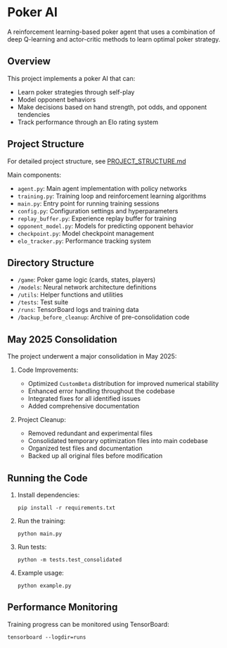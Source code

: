 # Poker AI

A reinforcement learning-based poker agent that uses a combination of deep Q-learning and actor-critic methods to learn optimal poker strategy.

## Overview

This project implements a poker AI that can:
- Learn poker strategies through self-play
- Model opponent behaviors
- Make decisions based on hand strength, pot odds, and opponent tendencies
- Track performance through an Elo rating system

## Project Structure

For detailed project structure, see [PROJECT_STRUCTURE.md](PROJECT_STRUCTURE.md)

Main components:
- `agent.py`: Main agent implementation with policy networks
- `training.py`: Training loop and reinforcement learning algorithms
- `main.py`: Entry point for running training sessions
- `config.py`: Configuration settings and hyperparameters
- `replay_buffer.py`: Experience replay buffer for training
- `opponent_model.py`: Models for predicting opponent behavior
- `checkpoint.py`: Model checkpoint management
- `elo_tracker.py`: Performance tracking system

## Directory Structure

- `/game`: Poker game logic (cards, states, players)
- `/models`: Neural network architecture definitions
- `/utils`: Helper functions and utilities
- `/tests`: Test suite
- `/runs`: TensorBoard logs and training data
- `/backup_before_cleanup`: Archive of pre-consolidation code

## May 2025 Consolidation

The project underwent a major consolidation in May 2025:

1. Code Improvements:
   - Optimized `CustomBeta` distribution for improved numerical stability
   - Enhanced error handling throughout the codebase
   - Integrated fixes for all identified issues
   - Added comprehensive documentation

2. Project Cleanup:
   - Removed redundant and experimental files
   - Consolidated temporary optimization files into main codebase
   - Organized test files and documentation
   - Backed up all original files before modification

## Running the Code

1. Install dependencies:
   ```
   pip install -r requirements.txt
   ```

2. Run the training:
   ```
   python main.py
   ```

3. Run tests:
   ```
   python -m tests.test_consolidated
   ```

4. Example usage:
   ```
   python example.py
   ```

## Performance Monitoring

Training progress can be monitored using TensorBoard:
```
tensorboard --logdir=runs
```
